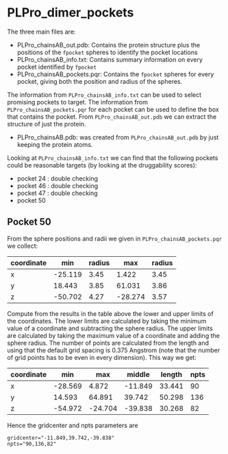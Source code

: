 # PLPro_dimer_pockets

The three main files are:

- PLPro_chainsAB_out.pdb: Contains the protein structure plus the positions of
  the `fpocket` spheres to identify the pocket locations
- PLPro_chainsAB_info.txt: Contains summary information on every pocket
  identified by `fpocket`
- PLPro_chainsAB_pockets.pqr: Contains the `fpocket` spheres for every pocket,
  giving both the position and radius of the spheres.

The information from `PLPro_chainsAB_info.txt` can be used to select promising
pockets to target. The information from `PLPro_chainsAB_pockets.pqr` for each
pocket can be used to define the box that contains the pocket. From 
`PLPro_chainsAB_out.pdb` we can extract the structure of just the protein.

- PLPro_chainsAB.pdb: was created from `PLPro_chainsAB_out.pdb` by just keeping
  the protein atoms.

Looking at `PLPro_chainsAB_info.txt` we can find that the following pockets
could be reasonable targets (by looking at the druggability scores):

- pocket 24 : double checking
- pocket 46 : double checking
- pocket 47 : double checking
- pocket 50

## Pocket 50

From the sphere positions and radii we given in `PLPro_chainsAB_pockets.pqr`
we collect:

| coordinate | min     | radius | max     | radius |
| ---------- | ------- | ------ | ------- | ------ |
| x          | -25.119 | 3.45   |   1.422 | 3.45   |
| y          |  18.443 | 3.85   |  61.031 | 3.86   |
| z          | -50.702 | 4.27   | -28.274 | 3.57   |

Compute from the results in the table above the lower and upper limits of 
the coordinates. The lower limits are calculated by taking the minimum value
of a coordinate and subtracting the sphere radius. The upper limits are 
calculated by taking the maximum value of a coordinate and adding the sphere
radius. The number of points are calculated from the length and using that the
default grid spacing is 0.375 Angstrom (note that the number of grid points
has to be even in every dimension). This way we get:

| coordinate | min     | max     | middle   | length | npts |
| ---------- | ------- | ------- | -------- | ------ | ---- |
| x          | -28.569 |   4.872 | -11.849  | 33.441 |  90  |
| y          |  14.593 |  64.891 |  39.742  | 50.298 | 136  |
| z          | -54.972 | -24.704 | -39.838  | 30.268 |  82  |

Hence the gridcenter and npts parameters are
```
gridcenter="-11.849,39.742,-39.838"
npts="90,136,82"
```

